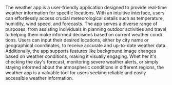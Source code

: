 
The weather app is a user-friendly application designed to provide real-time weather information for specific locations. With an intuitive interface, users can effortlessly access crucial meteorological details such as temperature, humidity, wind speed, and forecasts. The app serves a diverse range of purposes, from assisting individuals in planning outdoor activities and travel to helping them make informed decisions based on current weather condi tions. Users can input their desired locations, either by city name or geographical coordinates, to receive accurate and up-to-date weather data. Additionally, the app supports features like background image changes based on weather conditions, making it visually engaging. Whet her it's checking the day's forecast, monitoring severe weather alerts, or simply staying informed about the atmospheric conditions in different regions, the weather app is a valuable tool for users seeking reliable and easily accessible weather information.
